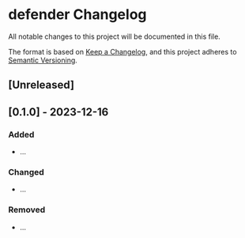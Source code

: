 # defender Changelog

All notable changes to this project will be documented in this file.

The format is based on [Keep a Changelog](https://keepachangelog.com/en/1.0.0/),
and this project adheres to [Semantic Versioning](https://semver.org/spec/v2.0.0.html).

## [Unreleased]

## [0.1.0] - 2023-12-16

### Added

- ...

### Changed

- ...

### Removed

- ...

<!-- TEMPLATE - keep below to copy for new releases -->
<!--


## [x.y.z] - YYYY-MM-DD

### Added

- ...

### Changed

- ...

### Removed

- ...

-->
